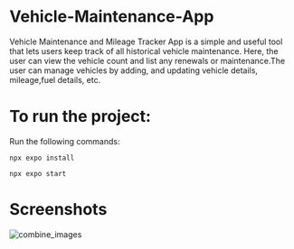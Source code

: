 # Vehicle-Maintenance-App
Vehicle Maintenance and Mileage Tracker App is a simple and useful tool that lets users keep track of all historical vehicle maintenance. Here, the user can view the vehicle count and list any renewals or maintenance.The user can manage vehicles by adding, and updating vehicle details, mileage,fuel details, etc. 

# To run the project:

Run the following commands:

    npx expo install 
    
    npx expo start 

# Screenshots 

![combine_images](https://github.com/Shrekpepsi/Vehicle-Maintenance-App/assets/107950320/632cf40b-da76-41e9-b3b3-71b3c4290abe)
